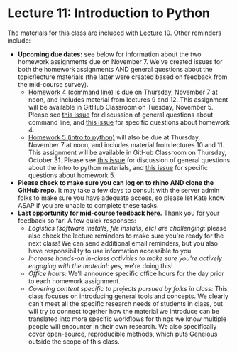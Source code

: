 # Lecture 11: Introduction to Python

The materials for this class are included with [Lecture 10](../lecture10). Other reminders include:

- **Upcoming due dates:** see below for information about the two homework assignments due on November 7. We've created issues for both the homework assignments AND general questions about the topic/lecture materials (the latter were created based on feedback from the mid-course survey). 
  - [Homework 4 (command line)](../../homeworks/homework04) is due on Thursday, November 7 at noon, and includes material from lectures 9 and 12. This assignment will be available in GitHub Classroom on Tuesday, November 5. Please see [this issue](https://github.com/fredhutchio/tfcb_2019/issues/27) for discussion of general questions about command line, and [this issue](https://github.com/fredhutchio/tfcb_2019/issues/26) for specific questions about homework 4.
  - [Homework 5 (intro to python)](../../homeworks/homework05) will also be due at Thursday, November 7 at noon, and includes material from lectures 10 and 11. This assignment will be available in GitHub Classroom on Thursday, October 31. Please see [this issue](https://github.com/fredhutchio/tfcb_2019/issues/29) for discussion of general questions about the intro to python materials, and [this issue](https://github.com/fredhutchio/tfcb_2019/issues/28) for specific questions about homework 5.
- **Please check to make sure you can log on to rhino AND clone the GitHub repo.** It may take a few days to consult with the server admin folks to make sure you have adequate access, so please let Kate know ASAP if you are unable to complete these tasks.
- **Last opportunity for mid-course feedback [here](https://docs.google.com/forms/d/e/1FAIpQLSc9Kfgoonlq-UaLI65XPyqDfllXHZw4YYqgISfODqXuxWej8Q/viewform?usp=sf_link).** Thank you for your feedback so far! A few quick responses:
  - *Logistics (software installs, file installs, etc) are challenging:* please also check the lecture reminders to make sure you're ready for the next class! We can send additional email reminders, but you also have responsibility to use information accessible to you. 
  - *Increase hands-on in-class activities to make sure you're actively engaging with the material:* yes, we're doing this!
  - *Office hours:* We'll announce specific office hours for the day prior to each homework assignment. 
  - *Covering content specific to projects pursued by folks in class:* This class focuses on introducing general tools and concepts. We clearly can't meet all the specific research needs of students in class, but will try to connect together how the material we introduce can be translated into more specific workflows for things we know multiple people will encounter in their own research. We also specifically cover open-source, reproducible methods, which puts Geneious outside the scope of this class.
